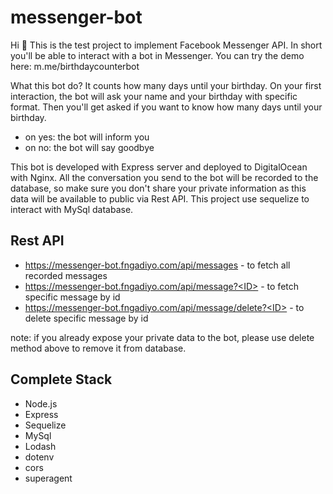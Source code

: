 # messenger-bot
Hi 👋 This is the test project to implement Facebook Messenger API. In short you'll be able to interact with a bot in Messenger. You can try the demo here: m.me/birthdaycounterbot

What this bot do? It counts how many days until your birthday. On your first interaction, the bot will ask your name and your birthday with specific format. Then you'll get asked if you want to know how many days until your birthday.
- on yes: the bot will inform you
- on no: the bot will say goodbye

This bot is developed with Express server and deployed to DigitalOcean with Nginx. All the conversation you send to the bot will be recorded to the database, so make sure you don't share your private information as this data will be available to public via Rest API. This project use sequelize to interact with MySql database.

## Rest API
- https://messenger-bot.fngadiyo.com/api/messages - to fetch all recorded messages
- https://messenger-bot.fngadiyo.com/api/message?<ID> - to fetch specific message by id
- https://messenger-bot.fngadiyo.com/api/message/delete?<ID> - to delete specific message by id
 
 note: if you already expose your private data to the bot, please use delete method above to remove it from database.

## Complete Stack
- Node.js
- Express
- Sequelize
- MySql
- Lodash
- dotenv
- cors
- superagent

